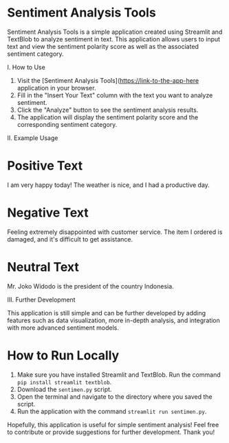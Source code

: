 # Sentiment Analysis Tools #

Sentiment Analysis Tools is a simple application created using Streamlit and TextBlob to analyze sentiment in text.
This application allows users to input text and view the sentiment polarity score as well as the associated sentiment category.

I. How to Use

1. Visit the [Sentiment Analysis Tools]([https://link-to-the-app-here](https://sentimentanalysis-gsq7gcuhx64dxfvz3tswmd.streamlit.app) application in your browser.
2. Fill in the "Insert Your Text" column with the text you want to analyze sentiment.
3. Click the "Analyze" button to see the sentiment analysis results.
4. The application will display the sentiment polarity score and the corresponding sentiment category.

II. Example Usage
# Positive Text
I am very happy today! The weather is nice, and I had a productive day.

# Negative Text
Feeling extremely disappointed with customer service. The item I ordered is damaged, and it's difficult to get assistance.

# Neutral Text
Mr. Joko Widodo is the president of the country Indonesia.

III. Further Development

This application is still simple and can be further developed by adding features such as data visualization, more in-depth analysis, and integration with more advanced sentiment models.

# How to Run Locally

1. Make sure you have installed Streamlit and TextBlob. Run the command `pip install streamlit textblob`.
2. Download the `sentimen.py` script.
3. Open the terminal and navigate to the directory where you saved the script.
4. Run the application with the command `streamlit run sentimen.py`.

Hopefully, this application is useful for simple sentiment analysis! Feel free to contribute or provide suggestions for further development. Thank you!
